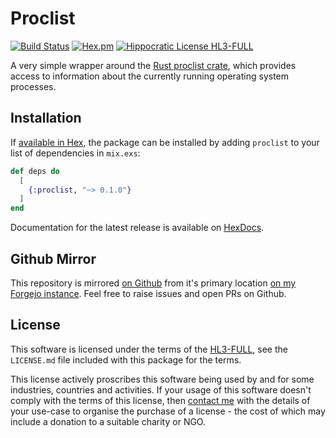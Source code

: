 # Proclist

[![Build Status](https://drone.harton.dev/api/badges/james/proclist/status.svg)](https://drone.harton.dev/james/proclist)
[![Hex.pm](https://img.shields.io/hexpm/v/proclist.svg)](https://hex.pm/packages/proclist)
[![Hippocratic License HL3-FULL](https://img.shields.io/static/v1?label=Hippocratic%20License&message=HL3-FULL&labelColor=5e2751&color=bc8c3d)](https://firstdonoharm.dev/version/3/0/full.html)

A very simple wrapper around the [Rust proclist crate](https://crates.io/crates/proclist), which provides access to information about the currently running operating system processes.

## Installation

If [available in Hex](https://hex.pm/docs/publish), the package can be installed
by adding `proclist` to your list of dependencies in `mix.exs`:

```elixir
def deps do
  [
    {:proclist, "~> 0.1.0"}
  ]
end
```

Documentation for the latest release is available on [HexDocs](https://hexdocs.pm/proclist).

## Github Mirror

This repository is mirrored [on Github](https://github.com/jimsynz/proclist) from it's primary location [on my Forgejo instance](https://harton.dev/james/proclist). Feel free to raise issues and open PRs on Github.

## License

This software is licensed under the terms of the
[HL3-FULL](https://firstdonoharm.dev), see the `LICENSE.md` file included with
this package for the terms.

This license actively proscribes this software being used by and for some
industries, countries and activities. If your usage of this software doesn't
comply with the terms of this license, then [contact me](mailto:james@harton.nz)
with the details of your use-case to organise the purchase of a license - the
cost of which may include a donation to a suitable charity or NGO.
